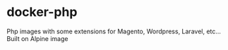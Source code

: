 # docker-php
Php images with some extensions for Magento, Wordpress, Laravel, etc... Built on Alpine image
